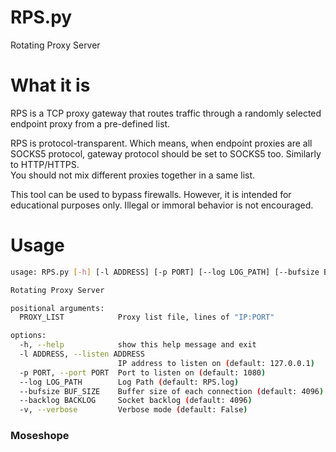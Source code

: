 #  RPS.py
Rotating Proxy Server

# What it is
RPS is a TCP proxy gateway that routes traffic through a randomly selected endpoint proxy from a pre-defined list.

RPS is protocol-transparent. Which means, when endpoint proxies are all SOCKS5 protocol, gateway protocol should be set to SOCKS5 too. Similarly to HTTP/HTTPS.\
You should not mix different proxies together in a same list.

This tool can be used to bypass firewalls. However, it is intended for educational purposes only. Illegal or immoral behavior is not encouraged.


# Usage

```sh
usage: RPS.py [-h] [-l ADDRESS] [-p PORT] [--log LOG_PATH] [--bufsize BUF_SIZE] [--backlog BACKLOG] [-v] PROXY_LIST

Rotating Proxy Server

positional arguments:
  PROXY_LIST            Proxy list file, lines of "IP:PORT"

options:
  -h, --help            show this help message and exit
  -l ADDRESS, --listen ADDRESS
                        IP address to listen on (default: 127.0.0.1)
  -p PORT, --port PORT  Port to listen on (default: 1080)
  --log LOG_PATH        Log Path (default: RPS.log)
  --bufsize BUF_SIZE    Buffer size of each connection (default: 4096)
  --backlog BACKLOG     Socket backlog (default: 4096)
  -v, --verbose         Verbose mode (default: False)
```

### Moseshope



